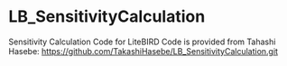 # LB_SensitivityCalculation
Sensitivity Calculation Code for LiteBIRD 
Code is provided from Tahashi Hasebe: 
https://github.com/TakashiHasebe/LB_SensitivityCalculation.git
